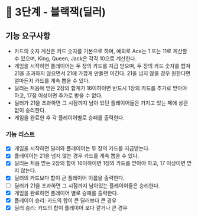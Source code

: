 # 🚀 3단계 - 블랙잭(딜러)

## 기능 요구사항 

- 카드의 숫자 계산은 카드 숫자를 기본으로 하며, 예외로 Ace는 1 또는 11로 계산할 수 있으며, King, Queen, Jack은 각각 10으로 계산한다.
- 게임을 시작하면 플레이어는 두 장의 카드를 지급 받으며, 두 장의 카드 숫자를 합쳐 21을 초과하지 않으면서 21에 가깝게 만들면 이긴다. 21을 넘지 않을 경우 원한다면 얼마든지 카드를 계속 뽑을 수 있다.
- 딜러는 처음에 받은 2장의 합계가 16이하이면 반드시 1장의 카드를 추가로 받아야 하고, 17점 이상이면 추가로 받을 수 없다.
- 딜러가 21을 초과하면 그 시점까지 남아 있던 플레이어들은 가지고 있는 패에 상관 없이 승리한다.
- 게임을 완료한 후 각 플레이어별로 승패를 출력한다.

### 기능 리스트

- [x] 게임을 시작하면 딜러와 플레이어는 두 장의 카드를 지급받는다.
- [x] 플레이어는 21을 넘지 않는 경우 카드를 계속 뽑을 수 있다.
- [x] 딜러는 처음 받는 2장의 합이 16이하이면 1장의 카드를 받아야 하고, 17 이상이면 받지 않는다.
- [x] 딜러의 카드보다 합이 큰 플레이어 이름을 출력한다.
- [ ] 딜러가 21을 초과하면 그 시점까지 남아있는 플레이어들은 승리한다.
- [x] 게임을 완료하면 플레이어 별로 승패를 출력한다.
- [x] 플레이어 승리: 카드의 합이 큰 딜러보다 큰 경우
- [x] 딜러 승리: 카드의 합이 플레이어 보다 같거나 큰 경우